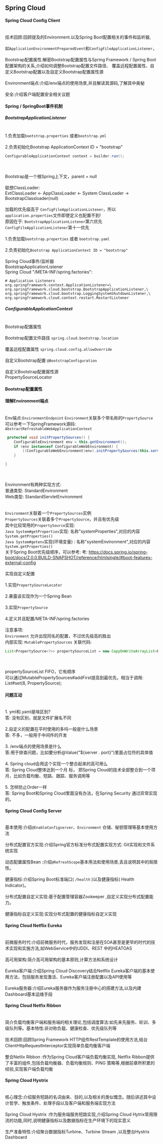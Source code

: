 ## Spring Cloud
#### Spring Cloud Config Client
<br>技术回顾:回顾提及的Environment.以及Spring Boot配置相关的事件和监听器,
<br><br>如`ApplicationEnvironmentPreparedEvent`和`ConfigFileApplicationListener`，
<br><br>Bootstrap配置属性:解密Bootstrap配置属性与Spring Framework / Spring Boot配置架构的关系,介绍如何调整Bootstrap配置文件路径、
覆盖远程配置属性、自定义Bootstrap配置以及自定义Bootstrap配置属性源
<br><br>Environment端点:介绍/env端点的使用场景,并且解读其源码,了解其中奥秘
<br><br>安全:介绍客户端配置安全相关议题
#### Spring / SpringBoot事件机制
##### BootstrapApplicationListener
<br>1.负责加载`bootstrap.properties` 或者`bootstrap.yml`
<br><br>2.负责初始化Bootstrap ApplicationContext ID = "bootstrap"
```java
ConfigurableApplicationContext context = builder.run();
```
<br><br>Bootstrap是一个根Spring上下文，parent = null
<br><br>联想ClassLoader:
<br>ExtClassLoader <- AppClassLoader <- System ClassLoader -> BootstrapClassloader(null)
<br><br>加载的优先级高于 `ConfigFileApplicationListener`，所以`application.properties`文件即使定义也配置不到!
<br>原因在于:
`BootstrapApplicationListener`第六优先
`ConfigFileApplicationListener`第十一优先
<br><br>1.负责加载`bootstrap.properties` 或者 `bootstrap.yaml`
<br><br>2.负责初始化`Bootstrap ApplicationContext ID = "bootstrap"`
<br><br>Spring Cloud事件/监听器
<br>BootstrapApplicationListener
<br>Spring Cloud "/META-INF/spring.factories": 
```properties
# Application Listeners
org.springframework.context.ApplicationListener=\
org.springframework.cloud.bootstrap.BootstrapApplicationListener,\
org.springframework.cloud.bootstrap.LoggingSystemShutdownListener,\
org.springframework.cloud.context.restart.RestartListener
```
##### ConfigurableApplicationContext
<br>Bootstrap配置属性
<br><br>Bootstrap配置文件路径
`spring.cloud.bootstrap.location`
<br><br>覆盖远程配置属性
`spring.cloud.config.allowOverride`
<br><br>自定义Bootstrap配置
`@BootstrapConfiguration`
<br><br>自定义Bootstrap配置属性源
<br>PropertySourceLocator
#### Bootstrap配置属性
#### 理解Environment端点
<br>Env端点:`EnvironmentEndpoint`
`Environment`关联多个带名称的`PropertySource`
<br>可以参考一下SpringFramework源码:
`AbstractRefreshableWebApplicationContext`
```java
 protected void initPropertySources() {
    ConfigurableEnvironment env = this.getEnvironment();
    if (env instanceof ConfigurableWebEnvironment) {
        ((ConfigurableWebEnvironment)env).initPropertySources(this.servletContext, this.servletConfig);
    }

}
```
<br><br>Environment有两种实现方式:
<br>普通类型:  StandardEnvironment
<br>Web类型:  StandardServletEnvironment
<br><br>
<br>`Environment`关联着一个`PropertySources`实例
<br>`PropertySources`关联着多个`PropertySource`，并且有优先级
<br>其中比较常用的`PropertySource`实现:
<br>`Java System#getProperties`实现:  名称"systemProperties",对应的内容`System.getProperties()`
<br>`Java System#getenv`实现(环境变量) :  名称"systemEnvironment",对应的内容`System.getProperties()`
<br>关于Spring Boot优先级顺序，可以参考: 考: https://docs.spring.io/spring-boot/docs/2.0.0.BUILD-SNAPSHOT/reference/htmlsingle/#boot-features-external-config
<br><br>实现自定义配置
<br><br>1.实现`PropertySourceLocator`
<br><br>2.暴露该实现作为一个Spring Bean
<br><br>3.实现`PropertySource`
<br><br>4.定义并且配置/META-INF/spring.factories
<br><br>注意事项:
<br> `Environment` 允许出现同名的配置，不过优先级高的胜出
<br>内部实现:  `MutablePropertySources`  关联代码:
```java
List<PropertySource<?>> propertySourceList = new CopyOnWriteArrayList<PropertySource<?>>();
```
<br><br>propertySourceList FIFO，它有顺序
<br>可以通过MutablePropertySources#addFirst提高到最优先，相当于调用:
<br>List#set(8, PropertySource); 
#### 问题互动
<br>1. yml和.yaml是啥区别?
<br>答:  没有区别，就是文件扩展名不同
<br><br>2.自定义的配置在平时使用的多吗一般是什么场景
<br>答:  不多，一般用于中间件的开发
<br><br>3. /env端点的使用场景是什么
<br>答:用于排查问题，比如要分析@Value("${server . port}")里面占位符的具体值
<br><br>4. Spring cloud会用这个实现一个整合起来的高可用么
<br>答:  Spring Cloud整体达到一个月 标，  把Spring Cloud的技术全部整合到一个项月，比如负载均衡、短路、跟踪、服务调用等
<br><br>5. 怎样防止Order一样
<br>答: Spring Boot和Spring Cloud里面没有办法，在Spring Security 通过异常实现的。
#### Spring Cloud Config Server
<br>基本使用:介绍`@EnableConfigserver`、`Environment` 仓储、秘钥管理等基本使用方法
<br><br>分布式配置官方实现:介绍Spring官方标准分布式配置实现方式: Git实现和文件系统实现
<br><br>动态配置属性Bean :介绍`@RefreshScope`基本用法和使用场景,丢且说明其中的局限性。
<br><br>健康指标:介绍Spring Boot标准端口( `/health` )以及健康指标( Health Indicator)。
<br><br>分布式配置自定义实现:基于配置管理容器Zookeeper ,自定义实现分布式配置能力。
<br><br>健康指标自定义实现:实现分布式配置的健康指标自定义实现
#### Spring Cloud Netflix Eureka
<br>前微服务时代:介绍前微服务时代，服务发现和注册在SOA甚至是更早的时代的技术实现和实施方法,如WebService中的UDDI、REST 中的HEATOAS
<br><br>高可用架构:简介高可用架构的基本原则,计算方法和系统设计
<br><br>Eureka客户端:介绍Spring Cloud Discovery结合Netflix Eureka客户端的基本使用方法，包括服务发现激活、Eureka客户端注册配置以及API使用等
<br><br>Eureka服务器:介绍Eureka服务器作为服务注册中心的搭建方法,以及内建Dashboard基本运维手段
#### Spring Cloud Netfix Ribbon
<br>简介负载均衡客户端和服务端的相关理论,包括调度算法:如先来先服务、轮训、多级队列等。基本特性:非对称负载、健康检查、优先级队列等
<br><br>技术回顾:回顾Spring Framework HTTP组件RestTemplate的使用方法,结台ClientHttpRequestInterceptor实现简单负载均衡客户端
<br><br>整合Netlix Ribbon :作为Spring Cloud客户端负载均衡实现, Netflix Ribbon提供了丰富的组件,包括负载均衡器、负载均衡规则、PING 策略等,根据前章所积累的经验,实现客户端负载均衡
####  Spring Cloud Hystrix
<br>核心理念:介绍服务短路的名词由来、目的,以及相关的类似慨念。随后讲述其中设计哲学、触发条件、处理手段以及客户端和服务端实现方法
<br><br>Spring Cloud Hystrix :作为服务端服务短路实现,介绍Spring Cloud Hytrix常用限流的功能,同时,说明健康指标以及数据指标在生产环境下的现实意义
<br><br>生产准备特性:介绍聚台数据指标Turbine、Turbine Stream ,以及整台Hystrix Dashboard


